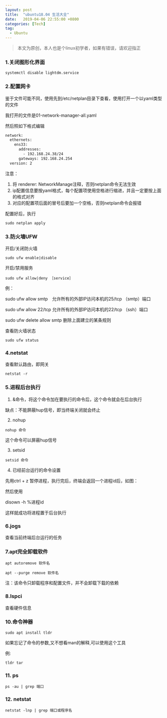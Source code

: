 ```yaml
---
layout: post
title:  "ubuntu18.04 生活大全"
date:   2019-04-06 22:55:00 +0800
categories: [Tech]
tag:
  - Ubuntu
---
```


>本文为原创，本人也是个linux初学者，如果有错误，请欢迎指正

### 1.关闭图形化界面

`systemctl disable lightdm.service`

### 2.配置网卡

鉴于文件可能不同，使用先到/etc/netplan目录下查看，使用打开一个以yaml类型的文件

我打开的文件是01-network-manager-all.yaml

然后照如下格式编辑

```bash
network:
  ethernets:
    ens33:
      addresses:
        - 192.168.24.38/24
      gateways: 192.168.24.254
  version: 2
```

注意：

1. 将 renderer: NetworkManage注释，否则netplan命令无法生效
2. ip配置信息要按yaml格式，每个配置项使用空格进行缩进，并且一定要按上面的格式对齐
3. 对应的配置项后面的冒号后要加一个空格，否则netplan命令会报错

配置好后，执行

`sudo netplan apply`

### 3.防火墙UFW

开启/关闭防火墙

`sudo ufw enable|disable`

开启/禁用服务

`sudo ufw allow|deny ［service］`

例：

sudo ufw allow smtp　允许所有的外部IP访问本机的25/tcp （smtp）端口

sudo ufw allow 22/tcp 允许所有的外部IP访问本机的22/tcp （ssh）端口

sudo ufw delete allow smtp 删除上面建立的某条规则

查看防火墙状态

`sudo ufw status`

### 4.netstat

查看默认路由，即网关

`netstat -r`

### 5.进程后台执行

1. &命令，将这个命令加在要执行的命令后，这个命令就会在后台执行

缺点：不能屏蔽hup信号，即当终端关闭就会终止

2. nohup

`nohup 命令`

这个命令可以屏蔽hup信号

3. setsid

`setsid 命令`

4. 已经前台运行的命令设置

先用ctrl + z 暂停进程，执行完后，终端会返回一个进程id后，如图：

然后使用

disown -h %进程id

这样就成功将进程置于后台执行

### 6.jogs

查看当前终端后台运行的任务

### 7.apt完全卸载软件

`apt autoremove 软件名`

`apt --purge remove 软件名`

注：该命令只卸载程序和配置文件，并不会卸载下载的依赖

### 8.lspci

查看硬件信息

<!-- ### 9.科学上网

下载electron-ssr安装后，使用命令`sudo apt install shadowsocks`即可使用ssr服务。 -->

### 10.命令神器

`sudo apt install tldr`

如果忘记了命令的参数,又不想看man的解释,可以使用这个工具

例:

`tldr tar`

### 11. ps

`ps -au | grep 端口`

### 12. netstat

`netstat -lnp | grep 端口或程序名`
